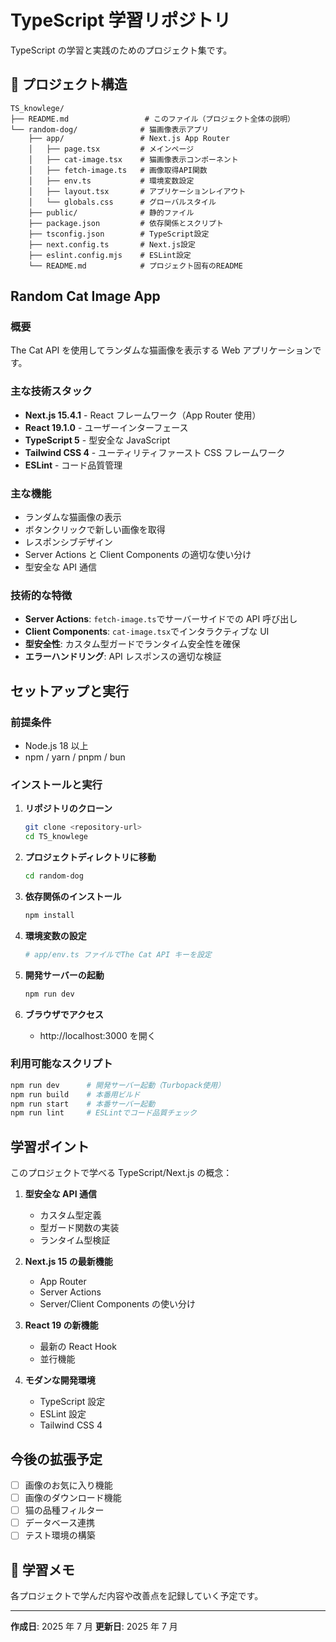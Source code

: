 # TypeScript 学習リポジトリ

TypeScript の学習と実践のためのプロジェクト集です。

## 📁 プロジェクト構造

```
TS_knowlege/
├── README.md                 # このファイル（プロジェクト全体の説明）
└── random-dog/              # 猫画像表示アプリ
    ├── app/                 # Next.js App Router
    │   ├── page.tsx         # メインページ
    │   ├── cat-image.tsx    # 猫画像表示コンポーネント
    │   ├── fetch-image.ts   # 画像取得API関数
    │   ├── env.ts           # 環境変数設定
    │   ├── layout.tsx       # アプリケーションレイアウト
    │   └── globals.css      # グローバルスタイル
    ├── public/              # 静的ファイル
    ├── package.json         # 依存関係とスクリプト
    ├── tsconfig.json        # TypeScript設定
    ├── next.config.ts       # Next.js設定
    ├── eslint.config.mjs    # ESLint設定
    └── README.md            # プロジェクト固有のREADME
```

##  Random Cat Image App

### 概要

The Cat API を使用してランダムな猫画像を表示する Web アプリケーションです。

### 主な技術スタック

- **Next.js 15.4.1** - React フレームワーク（App Router 使用）
- **React 19.1.0** - ユーザーインターフェース
- **TypeScript 5** - 型安全な JavaScript
- **Tailwind CSS 4** - ユーティリティファースト CSS フレームワーク
- **ESLint** - コード品質管理

### 主な機能

-  ランダムな猫画像の表示
-  ボタンクリックで新しい画像を取得
-  レスポンシブデザイン
-  Server Actions と Client Components の適切な使い分け
-  型安全な API 通信

### 技術的な特徴

- **Server Actions**: `fetch-image.ts`でサーバーサイドでの API 呼び出し
- **Client Components**: `cat-image.tsx`でインタラクティブな UI
- **型安全性**: カスタム型ガードでランタイム安全性を確保
- **エラーハンドリング**: API レスポンスの適切な検証

##  セットアップと実行

### 前提条件

- Node.js 18 以上
- npm / yarn / pnpm / bun

### インストールと実行

1. **リポジトリのクローン**

   ```bash
   git clone <repository-url>
   cd TS_knowlege
   ```

2. **プロジェクトディレクトリに移動**

   ```bash
   cd random-dog
   ```

3. **依存関係のインストール**

   ```bash
   npm install
   ```

4. **環境変数の設定**

   ```bash
   # app/env.ts ファイルでThe Cat API キーを設定
   ```

5. **開発サーバーの起動**

   ```bash
   npm run dev
   ```

6. **ブラウザでアクセス**
   - http://localhost:3000 を開く

### 利用可能なスクリプト

```bash
npm run dev      # 開発サーバー起動（Turbopack使用）
npm run build    # 本番用ビルド
npm run start    # 本番サーバー起動
npm run lint     # ESLintでコード品質チェック
```

##  学習ポイント

このプロジェクトで学べる TypeScript/Next.js の概念：

1. **型安全な API 通信**

   - カスタム型定義
   - 型ガード関数の実装
   - ランタイム型検証

2. **Next.js 15 の最新機能**

   - App Router
   - Server Actions
   - Server/Client Components の使い分け

3. **React 19 の新機能**

   - 最新の React Hook
   - 並行機能

4. **モダンな開発環境**
   - TypeScript 設定
   - ESLint 設定
   - Tailwind CSS 4

##  今後の拡張予定

- [ ] 画像のお気に入り機能
- [ ] 画像のダウンロード機能
- [ ] 猫の品種フィルター
- [ ] データベース連携
- [ ] テスト環境の構築

## 📝 学習メモ

各プロジェクトで学んだ内容や改善点を記録していく予定です。

---

**作成日**: 2025 年 7 月 
**更新日**: 2025 年 7 月
